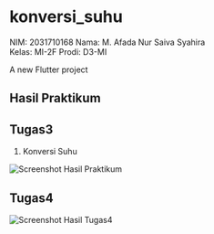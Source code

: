 # konversi_suhu

NIM: 2031710168
Nama: M. Afada Nur Saiva Syahira  
Kelas: MI-2F
Prodi: D3-MI

A new Flutter project

## Hasil Praktikum
## Tugas3
1. Konversi Suhu

![Screenshot Hasil Praktikum](screenshot/TugasMg3.png)

## Tugas4
![Screenshot Hasil Tugas4](screenshot/tugas4.png.png)